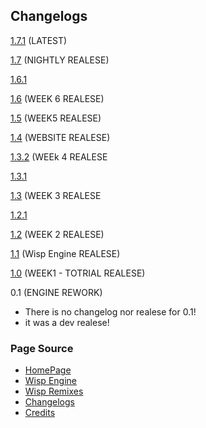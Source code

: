 ## Changelogs

[1.7.1]() (LATEST)

[1.7]() (NIGHTLY REALESE)

[1.6.1]()

[1.6]() (WEEK 6 REALESE)

[1.5]() (WEEK5 REALESE)

[1.4]() (WEBSITE REALESE)

[1.3.2]() (WEEk 4 REALESE

[1.3.1]()

[1.3]() (WEEK 3 REALESE

[1.2.1]()

[1.2]() (WEEK 2 REALESE)

[1.1]() (Wisp Engine REALESE)

[1.0]() (WEEK1 - TOTRIAL REALESE)

0.1 (ENGINE REWORK)
- There is no changelog nor realese for 0.1!
- it was a dev realese!


### Page Source

- [HomePage](https://kadedevteam.github.io/WispRemixes/)
- [Wisp Engine](https://kadedevteam.github.io/WispRemixes/WispEngine)
- [Wisp Remixes](https://kadedevteam.github.io/WispRemixes/WispRemix)
- [Changelogs](https://kadedevteam.github.io/Changelogs/)
- [Credits](https://kadedevteam.github.io/WispRemixes/Credits)
